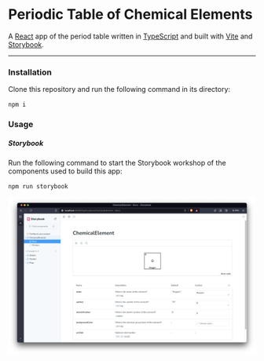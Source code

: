 # Periodic Table of Chemical Elements

A [React](https://react.dev/) app of the period table written in [TypeScript](https://www.typescriptlang.org/) and built with [Vite](https://vitejs.dev/) and [Storybook](https://storybook.js.org/).

---
### Installation
Clone this repository and run the following command in its directory:
```
npm i
```

### Usage
##### Storybook
Run the following command to start the Storybook workshop of the components used to build this app:
```
npm run storybook
```
![storybook.png](/public/storybook.png)
